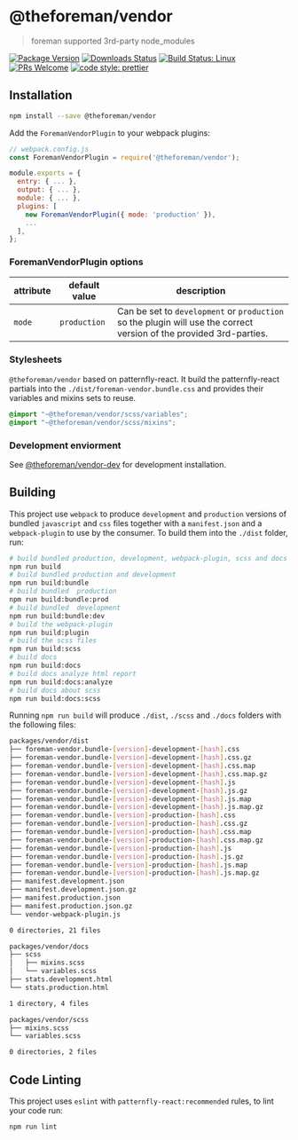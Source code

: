 # @theforeman/vendor

> foreman supported 3rd-party node_modules

[![Package Version](https://img.shields.io/npm/v/@theforeman/vendor.svg?style=flat-square)](https://www.npmjs.com/package/@theforeman/vendor)
[![Downloads Status](https://img.shields.io/npm/dm/@theforeman/vendor.svg?style=flat-square)](https://npm-stat.com/charts.html?package=@theforeman/vendor&from=2016-04-01)
[![Build Status: Linux](https://img.shields.io/travis/theforeman/foreman-js/master.svg?style=flat-square)](https://travis-ci.org/theforeman/foreman-js)
[![PRs Welcome](https://img.shields.io/badge/PRs-welcome-brightgreen.svg?style=flat-square)](http://makeapullrequest.com)
[![code style: prettier](https://img.shields.io/badge/code_style-prettier-ff69b4.svg?style=flat-square)](https://github.com/prettier/prettier)

## Installation

```sh
npm install --save @theforeman/vendor
```

Add the `ForemanVendorPlugin` to your webpack plugins:
```js
// webpack.config.js
const ForemanVendorPlugin = require('@theforeman/vendor');

module.exports = {
  entry: { ... },
  output: { ... },
  module: { ... },
  plugins: [
    new ForemanVendorPlugin({ mode: 'production' }),
    ...
  ],
};
```

### ForemanVendorPlugin options

attribute | default value | description
----------|---------------|---------------------------------------------
`mode`    | `production`  | Can be set to `development` or `production` so the plugin will use the correct version of the provided 3rd-parties.

### Stylesheets

`@theforeman/vendor` based on patternfly-react. It build the patternfly-react partials into the `./dist/foreman-vendor.bundle.css` and provides their variables and mixins sets to reuse.

```css
@import "~@theforeman/vendor/scss/variables";
@import "~@theforeman/vendor/scss/mixins";
```

### Development enviorment

See [@theforeman/vendor-dev](/packages/vendor-dev) for development installation.

## Building

This project use `webpack` to produce `development` and `production` versions of bundled `javascript` and `css` files together with a `manifest.json` and a `webpack-plugin` to use by the consumer.
To build them into the `./dist` folder, run:

```sh
# build bundled production, development, webpack-plugin, scss and docs
npm run build
# build bundled production and development
npm run build:bundle
# build bundled  production
npm run build:bundle:prod
# build bundled  development
npm run build:bundle:dev
# build the webpack-plugin
npm run build:plugin
# build the scss files
npm run build:scss
# build docs
npm run build:docs
# build docs analyze html report
npm run build:docs:analyze
# build docs about scss
npm run build:docs:scss
```

Running `npm run build` will produce `./dist`, `./scss` and `./docs` folders with the following files:
```sh
packages/vendor/dist
├── foreman-vendor.bundle-[version]-development-[hash].css
├── foreman-vendor.bundle-[version]-development-[hash].css.gz
├── foreman-vendor.bundle-[version]-development-[hash].css.map
├── foreman-vendor.bundle-[version]-development-[hash].css.map.gz
├── foreman-vendor.bundle-[version]-development-[hash].js
├── foreman-vendor.bundle-[version]-development-[hash].js.gz
├── foreman-vendor.bundle-[version]-development-[hash].js.map
├── foreman-vendor.bundle-[version]-development-[hash].js.map.gz
├── foreman-vendor.bundle-[version]-production-[hash].css
├── foreman-vendor.bundle-[version]-production-[hash].css.gz
├── foreman-vendor.bundle-[version]-production-[hash].css.map
├── foreman-vendor.bundle-[version]-production-[hash].css.map.gz
├── foreman-vendor.bundle-[version]-production-[hash].js
├── foreman-vendor.bundle-[version]-production-[hash].js.gz
├── foreman-vendor.bundle-[version]-production-[hash].js.map
├── foreman-vendor.bundle-[version]-production-[hash].js.map.gz
├── manifest.development.json
├── manifest.development.json.gz
├── manifest.production.json
├── manifest.production.json.gz
└── vendor-webpack-plugin.js

0 directories, 21 files

packages/vendor/docs
├── scss
│   ├── mixins.scss
│   └── variables.scss
├── stats.development.html
└── stats.production.html

1 directory, 4 files

packages/vendor/scss
├── mixins.scss
└── variables.scss

0 directories, 2 files
```

## Code Linting

This project uses `eslint` with `patternfly-react:recommended` rules, to lint your code run:

```sh
npm run lint
```
